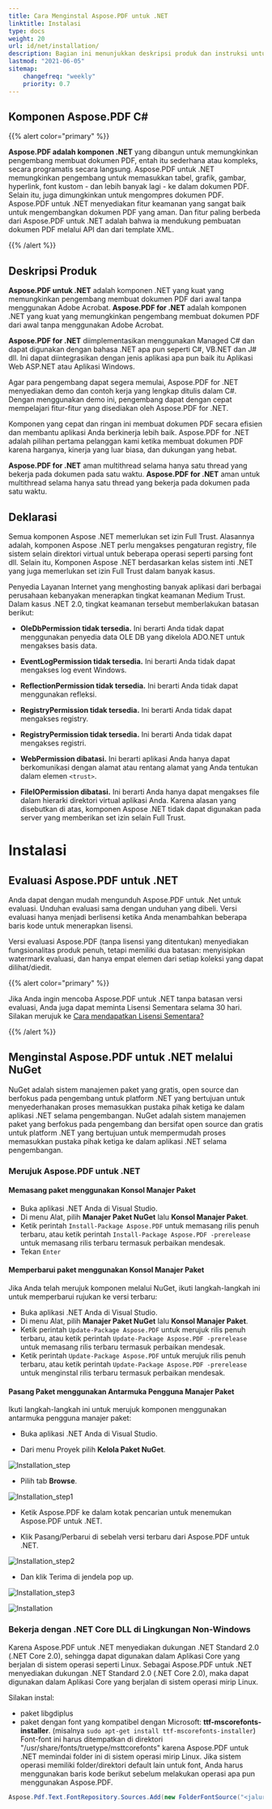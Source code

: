 ```yaml
---
title: Cara Menginstal Aspose.PDF untuk .NET
linktitle: Instalasi
type: docs
weight: 20
url: id/net/installation/
description: Bagian ini menunjukkan deskripsi produk dan instruksi untuk menginstal Aspose.PDF untuk .Net sendiri, serta menggunakan NuGet.
lastmod: "2021-06-05"
sitemap:
    changefreq: "weekly"
    priority: 0.7
---
```


## Komponen Aspose.PDF C#

{{% alert color="primary" %}}

**Aspose.PDF adalah komponen .NET** yang dibangun untuk memungkinkan pengembang membuat dokumen PDF, entah itu sederhana atau kompleks, secara programatis secara langsung. Aspose.PDF untuk .NET memungkinkan pengembang untuk memasukkan tabel, grafik, gambar, hyperlink, font kustom - dan lebih banyak lagi - ke dalam dokumen PDF. Selain itu, juga dimungkinkan untuk mengompres dokumen PDF. Aspose.PDF untuk .NET menyediakan fitur keamanan yang sangat baik untuk mengembangkan dokumen PDF yang aman. Dan fitur paling berbeda dari Aspose.PDF untuk .NET adalah bahwa ia mendukung pembuatan dokumen PDF melalui API dan dari template XML.

{{% /alert %}}

## Deskripsi Produk

**Aspose.PDF untuk .NET** adalah komponen .NET yang kuat yang memungkinkan pengembang membuat dokumen PDF dari awal tanpa menggunakan Adobe Acrobat.
**Aspose.PDF for .NET** adalah komponen .NET yang kuat yang memungkinkan pengembang membuat dokumen PDF dari awal tanpa menggunakan Adobe Acrobat.

**Aspose.PDF for .NET** diimplementasikan menggunakan Managed C# dan dapat digunakan dengan bahasa .NET apa pun seperti C#, VB.NET dan J# dll. Ini dapat diintegrasikan dengan jenis aplikasi apa pun baik itu Aplikasi Web ASP.NET atau Aplikasi Windows.

Agar para pengembang dapat segera memulai, Aspose.PDF for .NET menyediakan demo dan contoh kerja yang lengkap ditulis dalam C#. Dengan menggunakan demo ini, pengembang dapat dengan cepat mempelajari fitur-fitur yang disediakan oleh Aspose.PDF for .NET.

Komponen yang cepat dan ringan ini membuat dokumen PDF secara efisien dan membantu aplikasi Anda berkinerja lebih baik. Aspose.PDF for .NET adalah pilihan pertama pelanggan kami ketika membuat dokumen PDF karena harganya, kinerja yang luar biasa, dan dukungan yang hebat.

**Aspose.PDF for .NET** aman multithread selama hanya satu thread yang bekerja pada dokumen pada satu waktu.
**Aspose.PDF for .NET** aman untuk multithread selama hanya satu thread yang bekerja pada dokumen pada satu waktu.

## Deklarasi

Semua komponen Aspose .NET memerlukan set izin Full Trust. Alasannya adalah, komponen Aspose .NET perlu mengakses pengaturan registry, file sistem selain direktori virtual untuk beberapa operasi seperti parsing font dll. Selain itu, Komponen Aspose .NET berdasarkan kelas sistem inti .NET yang juga memerlukan set izin Full Trust dalam banyak kasus.

Penyedia Layanan Internet yang menghosting banyak aplikasi dari berbagai perusahaan kebanyakan menerapkan tingkat keamanan Medium Trust. Dalam kasus .NET 2.0, tingkat keamanan tersebut memberlakukan batasan berikut:

- **OleDbPermission tidak tersedia.** Ini berarti Anda tidak dapat menggunakan penyedia data OLE DB yang dikelola ADO.NET untuk mengakses basis data.
- **EventLogPermission tidak tersedia.** Ini berarti Anda tidak dapat mengakses log event Windows.
- **ReflectionPermission tidak tersedia.** Ini berarti Anda tidak dapat menggunakan refleksi.
- **RegistryPermission tidak tersedia.** Ini berarti Anda tidak dapat mengakses registry.

- **RegistryPermission tidak tersedia.** Ini berarti Anda tidak dapat mengakses registri.
- **WebPermission dibatasi.** Ini berarti aplikasi Anda hanya dapat berkomunikasi dengan alamat atau rentang alamat yang Anda tentukan dalam elemen `<trust>`.
- **FileIOPermission dibatasi.** Ini berarti Anda hanya dapat mengakses file dalam hierarki direktori virtual aplikasi Anda.
Karena alasan yang disebutkan di atas, komponen Aspose .NET tidak dapat digunakan pada server yang memberikan set izin selain Full Trust.

# Instalasi

## Evaluasi Aspose.PDF untuk .NET

Anda dapat dengan mudah mengunduh Aspose.PDF untuk .Net untuk evaluasi. Unduhan evaluasi sama dengan unduhan yang dibeli. Versi evaluasi hanya menjadi berlisensi ketika Anda menambahkan beberapa baris kode untuk menerapkan lisensi.

Versi evaluasi Aspose.PDF (tanpa lisensi yang ditentukan) menyediakan fungsionalitas produk penuh, tetapi memiliki dua batasan: menyisipkan watermark evaluasi, dan hanya empat elemen dari setiap koleksi yang dapat dilihat/diedit.

{{% alert color="primary" %}}

Jika Anda ingin mencoba Aspose.PDF untuk .NET tanpa batasan versi evaluasi, Anda juga dapat meminta Lisensi Sementara selama 30 hari. Silakan merujuk ke [Cara mendapatkan Lisensi Sementara?](https://purchase.aspose.com/temporary-license)

{{% /alert %}}

## Menginstal Aspose.PDF untuk .NET melalui NuGet

NuGet adalah sistem manajemen paket yang gratis, open source dan berfokus pada pengembang untuk platform .NET yang bertujuan untuk menyederhanakan proses memasukkan pustaka pihak ketiga ke dalam aplikasi .NET selama pengembangan.
NuGet adalah sistem manajemen paket yang berfokus pada pengembang dan bersifat open source dan gratis untuk platform .NET yang bertujuan untuk mempermudah proses memasukkan pustaka pihak ketiga ke dalam aplikasi .NET selama pengembangan.

### Merujuk Aspose.PDF untuk .NET

#### Memasang paket menggunakan Konsol Manajer Paket

- Buka aplikasi .NET Anda di Visual Studio.
- Di menu Alat, pilih **Manajer Paket NuGet** lalu **Konsol Manajer Paket**.
- Ketik perintah `Install-Package Aspose.PDF` untuk memasang rilis penuh terbaru, atau ketik perintah `Install-Package Aspose.PDF -prerelease` untuk memasang rilis terbaru termasuk perbaikan mendesak.
- Tekan `Enter`

#### Memperbarui paket menggunakan Konsol Manajer Paket

Jika Anda telah merujuk komponen melalui NuGet, ikuti langkah-langkah ini untuk memperbarui rujukan ke versi terbaru:

- Buka aplikasi .NET Anda di Visual Studio.
- Di menu Alat, pilih **Manajer Paket NuGet** lalu **Konsol Manajer Paket**.
- Ketik perintah `Update-Package Aspose.PDF` untuk merujuk rilis penuh terbaru, atau ketik perintah `Update-Package Aspose.PDF -prerelease` untuk memasang rilis terbaru termasuk perbaikan mendesak.
- Ketik perintah `Update-Package Aspose.PDF` untuk merujuk rilis penuh terbaru, atau ketik perintah `Update-Package Aspose.PDF -prerelease` untuk menginstal rilis terbaru termasuk perbaikan mendesak.

#### Pasang Paket menggunakan Antarmuka Pengguna Manajer Paket

Ikuti langkah-langkah ini untuk merujuk komponen menggunakan antarmuka pengguna manajer paket:

- Buka aplikasi .NET Anda di Visual Studio.

- Dari menu Proyek pilih **Kelola Paket NuGet**.

![Installation_step](../images/install_step.png)

- Pilih tab **Browse**.

![Installation_step1](../images/install_step1.png)

- Ketik Aspose.PDF ke dalam kotak pencarian untuk menemukan Aspose.PDF untuk .NET.

- Klik Pasang/Perbarui di sebelah versi terbaru dari Aspose.PDF untuk .NET.

![Installation_step2](../images/install_step2.png)

- Dan klik Terima di jendela pop up.

![Installation_step3](../images/install_step3.png)

![Installation](../images/install.gif)

### Bekerja dengan .NET Core DLL di Lingkungan Non-Windows

Karena Aspose.PDF untuk .NET menyediakan dukungan .NET Standard 2.0 (.NET Core 2.0), sehingga dapat digunakan dalam Aplikasi Core yang berjalan di sistem operasi seperti Linux.
Sebagai Aspose.PDF untuk .NET menyediakan dukungan .NET Standard 2.0 (.NET Core 2.0), maka dapat digunakan dalam Aplikasi Core yang berjalan di sistem operasi mirip Linux.

Silakan instal:

- paket libgdiplus
- paket dengan font yang kompatibel dengan Microsoft: **ttf-mscorefonts-installer**. (misalnya `sudo apt-get install ttf-mscorefonts-installer`)
Font-font ini harus ditempatkan di direktori "/usr/share/fonts/truetype/msttcorefonts" karena Aspose.PDF untuk .NET memindai folder ini di sistem operasi mirip Linux. Jika sistem operasi memiliki folder/direktori default lain untuk font, Anda harus menggunakan baris kode berikut sebelum melakukan operasi apa pun menggunakan Aspose.PDF.

```csharp
Aspose.Pdf.Text.FontRepository.Sources.Add(new FolderFontSource("<jalur pengguna ke font ms>"));
```
